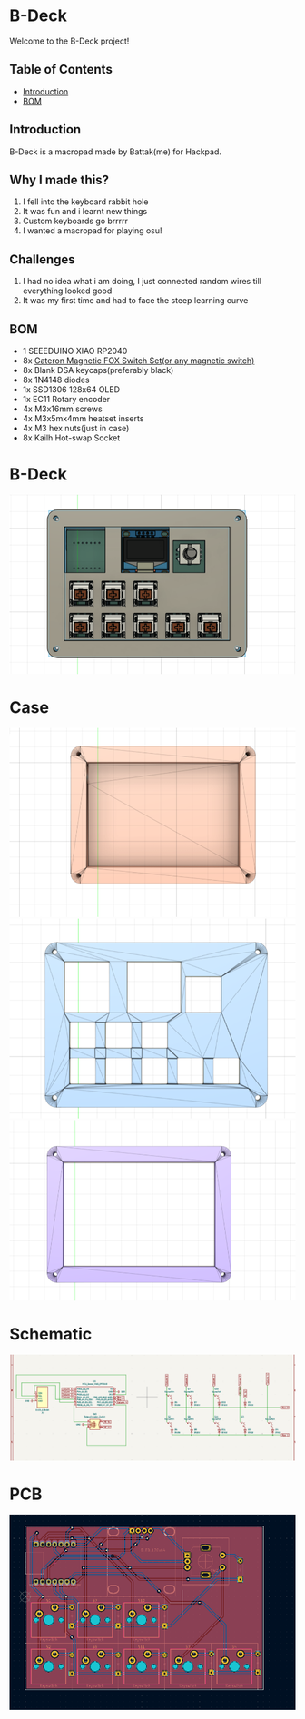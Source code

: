 # B-Deck

Welcome to the B-Deck project!

## Table of Contents

- [Introduction](#introduction)
- [BOM](#bom)


## Introduction

B-Deck is a macropad made by Battak(me) for Hackpad.

## Why I made this?
1. I fell into the keyboard rabbit hole
2. It was fun and i learnt new things
3. Custom keyboards go brrrrr
4. I wanted a macropad for playing osu!

## Challenges
1. I had no idea what i am doing, I just connected random wires till everything looked good
2. It was my first time and had to face the steep learning curve


## BOM
- 1 SEEEDUINO XIAO RP2040
- 8x [Gateron Magnetic FOX Switch Set(or any magnetic switch)](https://www.gateron.com/products/gateron-magnetic-fox-switch-set?VariantsId=10810)
- 8x Blank DSA keycaps(preferably black)
- 8x 1N4148 diodes
- 1x SSD1306 128x64 OLED
- 1x EC11 Rotary encoder
- 4x M3x16mm screws
- 4x M3x5mx4mm heatset inserts
- 4x M3 hex nuts(just in case)
- 8x Kailh Hot-swap Socket

# B-Deck
![image](https://github.com/bigloosegoose/B-Deck/blob/main/B-Deck/Images/B-deck.png?raw=true)

# Case
![image](https://github.com/bigloosegoose/B-Deck/blob/main/B-Deck/Images/BottomCase.png?raw=true)
![image](https://github.com/bigloosegoose/B-Deck/blob/main/B-Deck/Images/Plate.png?raw=true)
![image](https://github.com/bigloosegoose/B-Deck/blob/main/B-Deck/Images/TopCase.png?raw=true)

# Schematic
![image](https://github.com/bigloosegoose/B-Deck/blob/main/B-Deck/Images/Schematic.png?raw=true)

# PCB
![image](https://github.com/bigloosegoose/B-Deck/blob/main/B-Deck/Images/pcb.png?raw=true)

